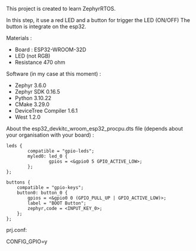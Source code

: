 This project is created to learn ZephyrRTOS.

In this step, it use a red LED and a button for trigger the LED (ON/OFF)
The button is integrate on the esp32.

Materials :
- Board : ESP32-WROOM-32D
- LED (not RGB)
- Resistance 470 ohm

Software (in my case at this moment) : 
- Zephyr 3.6.0
- Zephyr SDK 0.16.5
- Python 3.10.22
- CMake 3.29.0
- DeviceTree Compiler 1.6.1
- West 1.2.0


About the esp32_devkitc_wroom_esp32_procpu.dts file 
(depends about your organisation with your board) : 

    leds {
            compatible = "gpio-leds";
            myled0: led_0 {
                    gpios = <&gpio0 5 GPIO_ACTIVE_LOW>;
            };
    };

    buttons {
		compatible = "gpio-keys";
		button0: button_0 {
			gpios = <&gpio0 0 (GPIO_PULL_UP | GPIO_ACTIVE_LOW)>;
			label = "BOOT Button";
			zephyr,code = <INPUT_KEY_0>;
		};
	};

prj.conf:

CONFIG_GPIO=y